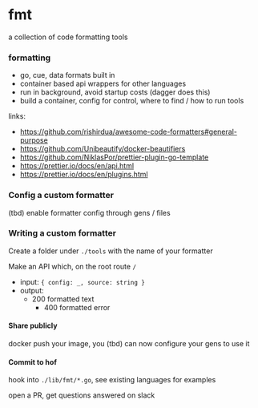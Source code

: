 # fmt

a collection of code formatting tools

### formatting

- go, cue, data formats built in
- container based api wrappers for other languages
- run in background, avoid startup costs (dagger does this)
- build a container, config for control, where to find / how to run tools

links:

- https://github.com/rishirdua/awesome-code-formatters#general-purpose
- https://github.com/Unibeautify/docker-beautifiers
- https://github.com/NiklasPor/prettier-plugin-go-template
- https://prettier.io/docs/en/api.html
- https://prettier.io/docs/en/plugins.html


### Config a custom formatter

(tbd) enable formatter config through gens / files

### Writing a custom formatter

Create a folder under `./tools` with the name of your formatter

Make an API which, on the root route `/`

- input: `{ config: _, source: string }`
- output:
  - 200 formatted text
	- 400 formatted error

#### Share publicly

docker push your image, you (tbd) can now configure your gens to use it

#### Commit to hof

hook into `./lib/fmt/*.go`, see existing languages for examples

open a PR, get questions answered on slack

